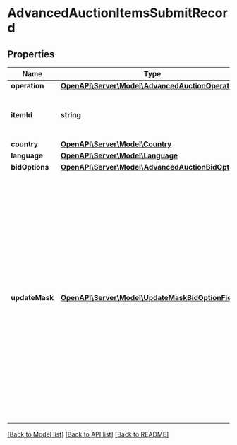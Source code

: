 # AdvancedAuctionItemsSubmitRecord

## Properties
Name | Type | Description | Notes
------------ | ------------- | ------------- | -------------
**operation** | [**OpenAPI\Server\Model\AdvancedAuctionOperation**](AdvancedAuctionOperation.md) |  | 
**itemId** | **string** | The catalog retail item id in the merchant namespace | 
**country** | [**OpenAPI\Server\Model\Country**](Country.md) |  | 
**language** | [**OpenAPI\Server\Model\Language**](Language.md) |  | 
**bidOptions** | [**OpenAPI\Server\Model\AdvancedAuctionBidOptions**](AdvancedAuctionBidOptions.md) |  | 
**updateMask** | [**OpenAPI\Server\Model\UpdateMaskBidOptionField**](UpdateMaskBidOptionField.md) | The list of item bid option fields to be set or updated. Fields specified in the updated mask without a value specified in the &#x60;bid_options&#x60; object in the body will be set to &#x60;null&#x60;. If an item bid option record is being created, fields not specified in the update mask will be initialized to &#x60;null&#x60;. | 

[[Back to Model list]](../README.md#documentation-for-models) [[Back to API list]](../README.md#documentation-for-api-endpoints) [[Back to README]](../README.md)



